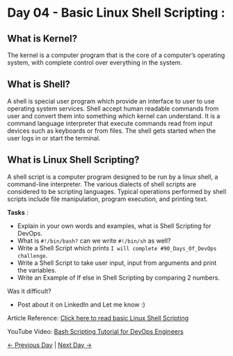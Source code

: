 # Day 04 - Basic Linux Shell Scripting :

## What is Kernel?

The kernel is a computer program that is the core of a computer’s operating system, with complete control over everything in the system.

## What is Shell?

A shell is special user program which provide an interface to user to use operating system services. Shell accept human readable commands from user and convert them into something which kernel can understand. It is a command language interpreter that execute commands read from input devices such as keyboards or from files. The shell gets started when the user logs in or start the terminal.

## What is Linux Shell Scripting?

A shell script is a computer program designed to be run by a linux shell, a command-line interpreter. The various dialects of shell scripts are considered to be scripting languages. Typical operations performed by shell scripts include file manipulation, program execution, and printing text.

**Tasks** :

- Explain in your own words and examples, what is Shell Scripting for DevOps.
- What is `#!/bin/bash?` can we write `#!/bin/sh` as well?
- Write a Shell Script which prints `I will complete #90_Days_Of_DevOps challenge`.
- Write a Shell Script to take user input, input from arguments and print the variables.
- Write an Example of If else in Shell Scripting by comparing 2 numbers.

Was it difficult?

- Post about it on LinkedIn and Let me know :)

Article Reference: [Click here to read basic Linux Shell Scripting](https://devopscube.com/linux-shell-scripting-for-devops/)

YouTube Video: [Bash Scripting Tutorial for DevOps Engineers](https://www.youtube.com/playlist?list=PLT98CRl2KxKGj-VKtApD8-zCqSaN2mD4w)

[← Previous Day](../day03/README.md) | [Next Day →](../day05/README.md)
